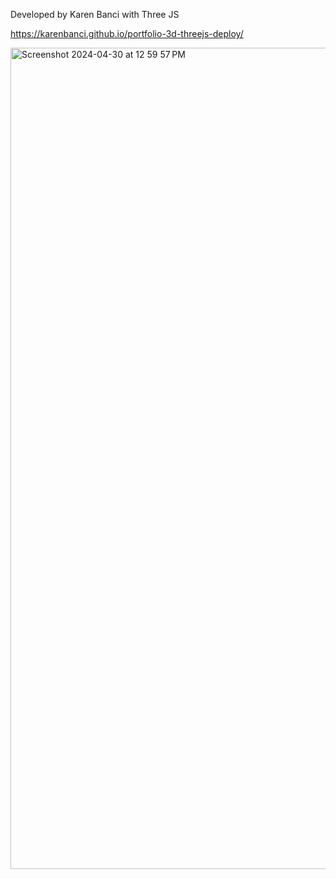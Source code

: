 Developed by Karen Banci with Three JS

https://karenbanci.github.io/portfolio-3d-threejs-deploy/

<img width="1314" alt="Screenshot 2024-04-30 at 12 59 57 PM" src="https://github.com/karenbanci/portfolio-3d-threejs-deploy/assets/88203154/3ea75598-abb8-487b-a54b-5917dbd237e8">
